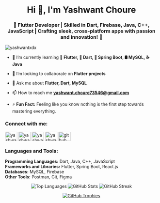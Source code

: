 <h1 align="center">Hi 👋, I'm Yashwant Choure</h1>
<h3 align="center">🚀 Flutter Developer | Skilled in Dart, Firebase, Java, C++, JavaScript | Crafting sleek, cross-platform apps with passion and innovation! 🌟</h3>

<p align="left"> <img src="https://komarev.com/ghpvc/?username=yashwantxdx&label=Profile%20views&color=0e75b6&style=flat" alt="yashwantxdx" /> </p>

- 🌱 I’m currently learning **🌟 Flutter, 🚀 Dart, 🍃 Spring Boot, 🛢️ MySQL, ☕ Java**

- 🤝 I’m looking to collaborate on **Flutter projects**

- 💬 Ask me about **Flutter, Dart, MySQL**

- 📫 How to reach me **yashwant.choure73546@gmail.com**

- ⚡ **Fun Fact:** Feeling like you know nothing is the first step towards mastering everything.

<h3 align="left">Connect with me:</h3>
<p align="left">
<a href="https://linkedin.com/in/yashwant-choure-514737231" target="blank"><img align="center" src="https://raw.githubusercontent.com/rahuldkjain/github-profile-readme-generator/master/src/images/icons/Social/linked-in-alt.svg" alt="yashwant-choure-514737231" height="30" width="40" /></a>
<a href="https://instagram.com/yashwantchoure__" target="blank"><img align="center" src="https://raw.githubusercontent.com/rahuldkjain/github-profile-readme-generator/master/src/images/icons/Social/instagram.svg" alt="yashwantchoure__" height="30" width="40" /></a>
<a href="https://www.leetcode.com/yashwantxdx" target="blank"><img align="center" src="https://raw.githubusercontent.com/rahuldkjain/github-profile-readme-generator/master/src/images/icons/Social/leet-code.svg" alt="yashwantxdx" height="30" width="40" /></a>
<a href="https://auth.geeksforgeeks.org/user/yashwantxdx" target="blank"><img align="center" src="https://raw.githubusercontent.com/rahuldkjain/github-profile-readme-generator/master/src/images/icons/Social/geeks-for-geeks.svg" alt="yashwantxdx" height="30" width="40" /></a>
<a href="https://github.com/yashwantxdx" target="blank"><img align="center" src="https://raw.githubusercontent.com/rahuldkjain/github-profile-readme-generator/master/src/images/icons/Social/github.svg" alt="github" height="30" width="40" /></a>
</p>

<h3 align="left">Languages and Tools:</h3>
<p align="left">
  <strong>Programming Languages:</strong> Dart, Java, C++, JavaScript <br>
  <strong>Frameworks and Libraries:</strong> Flutter, Spring Boot, React.js <br>
  <strong>Databases:</strong> MySQL, Firebase <br>
  <strong>Other Tools:</strong> Postman, Git, Figma
</p>

<p align="center">
  <img src="https://github-readme-stats.vercel.app/api/top-langs?username=yashwantxdx&show_icons=true&locale=en&layout=compact" alt="Top Languages" />
  <img src="https://github-readme-stats.vercel.app/api?username=yashwantxdx&show_icons=true&locale=en" alt="GitHub Stats" />
  <img src="https://github-readme-streak-stats.herokuapp.com/?user=yashwantxdx&theme=radical" alt="GitHub Streak" />
</p>

<p align="center">
  <a href="https://github.com/ryo-ma/github-profile-trophy">
    <img src="https://github-profile-trophy.vercel.app/?username=yashwantxdx&theme=algolia" alt="GitHub Trophies" />
  </a>
</p>
